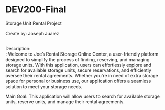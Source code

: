 # DEV200-Final
Storage Unit Rental Project

Create by: Joseph Juarez

<br>Description:<br>: 
Welcome to Joe’s Rental Storage Online Center, 
a user-friendly platform designed to simplify the process of finding, reserving, 
and managing storage units. With this application, users can effortlessly explore and search for available storage units,
secure reservations, and efficiently oversee their rental agreements. Whether you're in need of extra storage space for personal or business use,
our application offers a seamless solution to meet your storage needs.

Main Goal:
This application will allow users to search for available storage units, reserve units, and manage their rental agreements.








